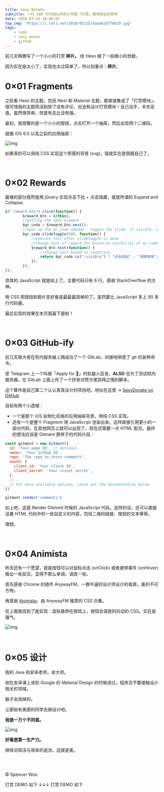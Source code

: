 ```yaml
---
title: Sexy Donate
subtitle: 一只 200 行代码以内的小可爱「打赏」模块背后的思考
date: 2018-03-15 18:49:07
top_img: "https://i.loli.net/2018/03/15/5aaa61d77b629.jpg"
tags:
    - code
    - sexy moves
    - github
---
```


前几天稍微写了一个小小的打赏 **碎片。** 给 Hexo 做了一些微小的贡献。

因为实在是太小了，实现也太过简单了，所以划重点：**碎片**。

# 0×01 Fragments

之前看 Hexo 的主题，包括 Next 和 Material 主题，都直接集成了「打赏模块」。很可惜我的主题简洁到除了没有评论，也没有设计打赏模块！自己动手，丰衣足食。虽然很简单，但是有总比没有强。

最初，我想要的是一个小小的按钮，点击打开一个抽屉，然后出现两个二维码。

就像 iOS 6.0 以及之前的应用抽屉：

![img](https://i.loli.net/2018/03/15/5aaa57113bc8b.jpg)

如果真的可以用纯 CSS 实现这个质感的背景 (svg)，我就实在是佩服自己了。

<br>

# 0×02 Rewards

最难的部分竟然是用  jQuery 实现点击下拉 + 点击隐藏，就是所谓的 Expand and Collapse.

```javascript
$(".reward_btn").click(function() {
        $reward_btn = $(this);
        //getting the next element
        $qr_code = $reward_btn.next();
        //open up the qr_code needed - toggle the slide- if visible, slide up, if not slidedown.
        $qr_code.slideToggle(500, function() {
            //execute this after slideToggle is done
            //change text of reward_btn based on visibility of qr_code div
            $reward_btn.text(function() {
                //change text based on condition
                return $qr_code.is(":visible") ? "点击收起" : "请喝咖啡";
            });
        });
});
```

具体的 JavaScript 就是如上了。主要代码只有 6 行，感谢 StackOverflow 的大神。

用 CSS 把按钮和图片变好看是最最最简单的了。虽然要比 JavaScript 多上 90 多行代码量。

最后实现的效果在本页面最下面啦！

<br>

# 0×03 GitHub-ify

前几天唐大佬在校内服务器上搞成功了一个 GitLab，间接地熟悉了 git 的各种命令。

受 Telegram 上一个叫做「Apply for 🐸」的机器人启发，**ALSO** 也为了测试校内服务器，在 GitLab 上面上传了一个抒发对赞大佬崇拜之情的脚本。

这个算作是自己第二个认认真真设计的项目吧。地址在这里 -> [SexyDonate on GitHub](https://github.com/spencerwoo98/sexy-donate)

目前有两个小遗憾：

- 一个是那个 iOS 拟物化风格的应用抽屉背景，用纯 CSS 实现。
- 还有一个是整个 Fragment 用 JavaScript 渲染出来。这样直接引用更小的一部分代码，在其他网页上就可以出现了，现在还需要一点 HTML 配合。最终的想法应该是 Gitment 那样子的代码片段：

```javascript
const gitment = new Gitment({
  id: 'Your page ID', // optional
  owner: 'Your GitHub ID',
  repo: 'The repo to store comments',
  oauth: {
    client_id: 'Your client ID',
    client_secret: 'Your client secret',
  },
  // ...
  // For more available options, check out the documentation below
})

gitment.render('comments')
```

如上吧，这是 Render Gitment 时候的 JavaScript 代码。这样的话，还可以直接设置 HTML 代码中的一些自定义的内容，包括二维码链接、按钮的文本等等。

理想。

<br>

# 0×04 Animista

昨天还有一个愿望，就是按钮可以对鼠标点击 (onClick) 或者悬停事件 (onHover) 做出一些反应，显得不那么单调，调皮一些。

首先感谢 Chrome 的插件 AnywayFM，一群牛逼的设计师设计的首屏。美的不可方物。

再感谢 [Animista](http://animista.net/)，由 AnywayFM 推荐的 CSS 合集。

在上面我找到了能实现：鼠标悬停在按钮上，按钮会调皮的抖动的 CSS。实在是骚气。

![img](https://i.loli.net/2018/03/14/5aa8bc4b20774.jpg)

<br>

# 0×05 设计

我的 Java 和安卓老师，金大师。

他在安卓课上讲到 Google 的 Material Design 的时候讲过，程序员不要接触设计相关的领域。

脑子会烧掉的。

让那些有美感的同学去做设计吧。

**我是一万个不同意。**

![img](https://i.loli.net/2018/03/11/5aa5377418b17.jpg)

**好看是第一生产力。**

继续对简洁与效率的追求。这就是美。

<br>

<br>

© Spencer Woo

打赏 DEMO 如下 ↓↓↓ 打赏 DEMO 如下